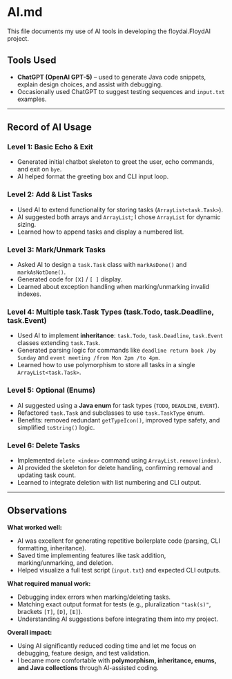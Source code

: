 # AI.md

This file documents my use of AI tools in developing the floydai.FloydAI project.

## Tools Used

- **ChatGPT (OpenAI GPT-5)** – used to generate Java code snippets, explain design choices, and assist with debugging.
- Occasionally used ChatGPT to suggest testing sequences and `input.txt` examples.

---

## Record of AI Usage

### Level 1: Basic Echo & Exit

- Generated initial chatbot skeleton to greet the user, echo commands, and exit on `bye`.
- AI helped format the greeting box and CLI input loop.

### Level 2: Add & List Tasks

- Used AI to extend functionality for storing tasks (`ArrayList<task.Task>`).
- AI suggested both arrays and `ArrayList`; I chose `ArrayList` for dynamic sizing.
- Learned how to append tasks and display a numbered list.

### Level 3: Mark/Unmark Tasks

- Asked AI to design a `task.Task` class with `markAsDone()` and `markAsNotDone()`.
- Generated code for `[X]` / `[ ]` display.
- Learned about exception handling when marking/unmarking invalid indexes.

### Level 4: Multiple task.Task Types (task.Todo, task.Deadline, task.Event)

- Used AI to implement **inheritance**: `task.Todo`, `task.Deadline`, `task.Event` classes extending `task.Task`.
- Generated parsing logic for commands like `deadline return book /by Sunday` and `event meeting /from Mon 2pm /to 4pm`.
- Learned how to use polymorphism to store all tasks in a single `ArrayList<task.Task>`.

### Level 5: Optional (Enums)

- AI suggested using a **Java enum** for task types (`TODO`, `DEADLINE`, `EVENT`).
- Refactored `task.Task` and subclasses to use `task.TaskType` enum.
- Benefits: removed redundant `getTypeIcon()`, improved type safety, and simplified `toString()` logic.

### Level 6: Delete Tasks

- Implemented `delete <index>` command using `ArrayList.remove(index)`.
- AI provided the skeleton for delete handling, confirming removal and updating task count.
- Learned to integrate deletion with list numbering and CLI output.

---

## Observations

**What worked well:**

- AI was excellent for generating repetitive boilerplate code (parsing, CLI formatting, inheritance).
- Saved time implementing features like task addition, marking/unmarking, and deletion.
- Helped visualize a full test script (`input.txt`) and expected CLI outputs.

**What required manual work:**

- Debugging index errors when marking/deleting tasks.
- Matching exact output format for tests (e.g., pluralization `"task(s)"`, brackets `[T]`, `[D]`, `[E]`).
- Understanding AI suggestions before integrating them into my project.

**Overall impact:**

- Using AI significantly reduced coding time and let me focus on debugging, feature design, and test validation.
- I became more comfortable with **polymorphism, inheritance, enums, and Java collections** through AI-assisted coding.
